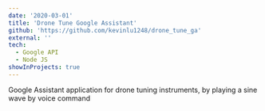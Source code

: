 ```yaml
---
date: '2020-03-01'
title: 'Drone Tune Google Assistant'
github: 'https://github.com/kevinlu1248/drone_tune_ga'
external: ''
tech:
  - Google API
  - Node JS
showInProjects: true
---
```


Google Assistant application for drone tuning instruments, by playing a sine wave by voice command
